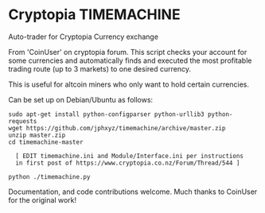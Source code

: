 # Cryptopia TIMEMACHINE
Auto-trader for Cryptopia Currency exchange

From 'CoinUser' on cryptopia forum. This script checks your account for some currencies
and automatically finds and executed the most profitable trading route (up to 3 markets)
to one desired currency.

This is useful for altcoin miners who only want to hold certain currencies.

Can be set up on Debian/Ubuntu as follows:
```
sudo apt-get install python-configparser python-urllib3 python-requests
wget https://github.com/jphxyz/timemachine/archive/master.zip
unzip master.zip
cd timemachine-master

  [ EDIT timemachine.ini and Module/Interface.ini per instructions
  in first post of https://www.cryptopia.co.nz/Forum/Thread/544 ]

python ./timemachine.py
```

Documentation, and code contributions welcome. Much thanks to CoinUser for the original work!
